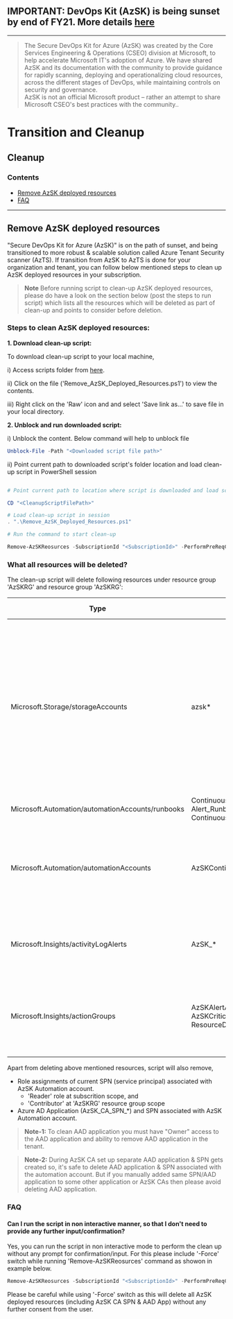 ## IMPORTANT: DevOps Kit (AzSK) is being sunset by end of FY21. More details [here](../ReleaseNotes/AzSKSunsetNotice.md)
----------------------------------------------

> The Secure DevOps Kit for Azure (AzSK) was created by the Core Services Engineering & Operations (CSEO) division at Microsoft, to help accelerate Microsoft IT's adoption of Azure. We have shared AzSK and its documentation with the community to provide guidance for rapidly scanning, deploying and operationalizing cloud resources, across the different stages of DevOps, while maintaining controls on security and governance.
<br>AzSK is not an official Microsoft product – rather an attempt to share Microsoft CSEO's best practices with the community..

# Transition and Cleanup

## Cleanup
 ### Contents
- [Remove AzSK deployed resources](Readme.md#remove-azsk-deployed-resources)
- [FAQ](Readme.md#faq)
-----------------------------------------------------------------
## Remove AzSK deployed resources
"Secure DevOps Kit for Azure (AzSK)" is on the path of sunset, and being transitioned to more robust & scalable solution called Azure Tenant Security scanner (AzTS). If transition from AzSK to AzTS is done for your organization and tenant, you can follow below mentioned steps to clean up AzSK deployed resources in your subscription.

>**Note** Before running script to clean-up AzSK deployed resources, please do have a look on the section below (post the steps to run script) which lists all the resources which will be deleted as part of clean-up and points to consider before deletion. 

### Steps to clean AzSK deployed resources:

**1. Download clean-up script:**
  
  To download clean-up script to your local machine,

  i) Access scripts folder from [here](https://github.com/azsk/DevOpsKit-docs/tree/master/14-Transition-and-Cleanup/scripts).

  ii) Click on the file ('Remove_AzSK_Deployed_Resources.ps1') to view the contents.

  iii) Right click on the 'Raw' icon and and select 'Save link as...' to save file in your local directory.

**2. Unblock and run downloaded script:**

i) Unblock the content. Below command will help to unblock file

``` PowerShell
Unblock-File -Path "<Downloaded script file path>"
```

ii) Point current path to downloaded script's folder location and load clean-up script in PowerShell session
``` PowerShell

# Point current path to location where script is downloaded and load script from folder

CD "<CleanupScriptFilePath>"

# Load clean-up script in session
. ".\Remove_AzSK_Deployed_Resources.ps1"

# Run the command to start clean-up

Remove-AzSKReosurces -SubscriptionId "<SubscriptionId>" -PerformPreReqCheck

```
### What all resources will be deleted?

The clean-up script will delete following resources under resource group 'AzSKRG' and resource group 'AzSKRG':

|Type|Name|Points to consider?|
|----|----|----|
|Microsoft.Storage/storageAccounts|azsk*|Avoid deleting, if: <br> a) You want to keep previous AzSK CA scan logs <br> b) You want to keep attestation of non-baseline controls <br> c) You are using AzSK Cred Hygiene feature|
|Microsoft.Automation/automationAccounts/runbooks|Continuous_Assurance_Runbook, Alert_Runbook, Continuous_Assurance_ScanOnTrigger_Runbook|NA|
|Microsoft.Automation/automationAccounts|AzSKContinuousAssurance|Avoid deleting, if You have deployed any custom runbook in AzSK Automation account. |
|Microsoft.Insights/activityLogAlerts|AzSK_*|Avoid deleting, if dependent on AzSK alerts for alerting & monitoring.|
|Microsoft.Insights/actionGroups|AzSKAlertActionGroup, AzSKCriticalAlertActionGroup, ResourceDeploymentActionGroup|Avoid deleting, if used same action groups for any non-AzSK deployed alerts.|

Apart from deleting above mentioned resources, script will also remove,
- Role assignments of current SPN (service principal) associated with AzSK Automation account.
  - 'Reader' role at subscrition scope, and
  - 'Contributor' at 'AzSKRG' resource group scope
- Azure AD Application (AzSK_CA_SPN_*) and SPN associated with AzSK Automation account. 

>**Note-1:** To clean AAD application you must have "Owner" access to the AAD application and ability to remove AAD application in the tenant. 

>**Note-2:** During AzSK CA set up separate AAD application & SPN gets created so, it's safe to delete AAD application & SPN associated with the automation account. But if you manually added same SPN/AAD application to some other application or AzSK CAs then please avoid deleting AAD application.

### FAQ

#### Can I run the script in non interactive manner, so that I don't need to provide any further input/confirmation?
Yes, you can run the script in non interactive mode to perform the clean up without any prompt for confirmation/input. For this please include '-Force' switch while running 'Remove-AzSKReosurces' command as showon in example below.

``` PowerShell
Remove-AzSKReosurces -SubscriptionId "<SubscriptionId>" -PerformPreReqCheck -Force
```
Please be careful while using '-Force' switch as this will delete all AzSK deployed resources (including AzSK CA SPN & AAD App) without any further consent from the user.


